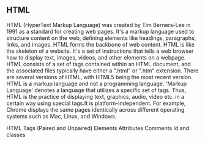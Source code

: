 ## HTML 
HTML (HyperText Markup Language) was created by Tim Berners-Lee in 1991 as a standard for creating web pages. It's a markup language used to structure content on the web, defining elements like headings, paragraphs, links, and images. HTML forms the backbone of web content. HTML is like the skeleton of a website. It's a set of instructions that tells a web browser how to display text, images, videos, and other elements on a webpage. HTML consists of a set of tags contained within an HTML document, and the associated files typically have either a ".html" or ".htm" extension. There are several versions of HTML, with HTML5 being the most recent version. HTML is a markup language and not a programming language. 'Markup Language' denotes a language that utilizes a specific set of tags. Thus, HTML is the practice of displaying text, graphics, audio, video etc. in a certain way using special tags.It is platform-independent. For example, Chrome displays the same pages identically across different operating systems such as Mac, Linux, and Windows.
 

HTML Tags (Paired and Unpaired)
Elements
Attributes
Comments
Id and classes 
